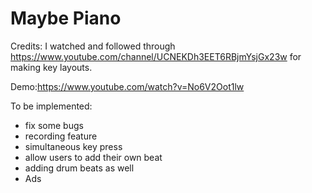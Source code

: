 #  Maybe Piano

Credits:
I watched and followed through
https://www.youtube.com/channel/UCNEKDh3EET6RBjmYsjGx23w
for making key layouts.

Demo:https://www.youtube.com/watch?v=No6V2Oot1lw



To be implemented:
- fix some bugs
- recording feature
- simultaneous key press
- allow users to add their own beat
- adding drum beats as well
- Ads 
